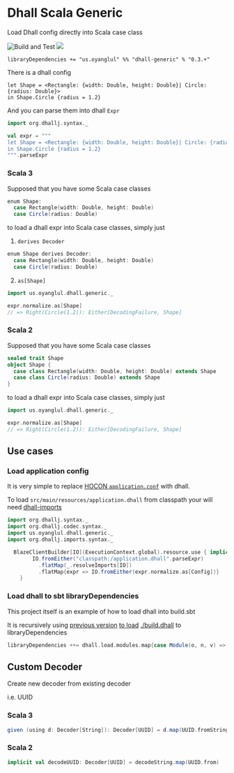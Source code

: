 # Dhall Scala Generic
Load Dhall config directly into Scala case class

![Build and Test](https://github.com/jcouyang/dhall-scala-generic/workflows/Build%20and%20Test/badge.svg)
[![](https://index.scala-lang.org/jcouyang/dhall-generic/latest.svg?v=1)](https://index.scala-lang.org/jcouyang/dhall-generic)

```
libraryDependencies += "us.oyanglul" %% "dhall-generic" % "0.3.+"
```

There is a dhall config
```dhall
let Shape = <Rectangle: {width: Double, height: Double}| Circle: {radius: Double}>
in Shape.Circle {radius = 1.2}
```

And you can parse them into dhall `Expr`
```scala
import org.dhallj.syntax._

val expr = """
let Shape = <Rectangle: {width: Double, height: Double}| Circle: {radius: Double}>
in Shape.Circle {radius = 1.2}
""".parseExpr
```
### Scala 3
Supposed that you have some Scala case classes
```scala
enum Shape:
  case Rectangle(width: Double, height: Double)
  case Circle(radius: Double)
```

to load a dhall expr into Scala case classes, simply just
1. `derives Decoder`
```scala
enum Shape derives Decoder:
  case Rectangle(width: Double, height: Double)
  case Circle(radius: Double)
```

2. `as[Shape]`
```scala
import us.oyanglul.dhall.generic._

expr.normalize.as[Shape]
// => Right(Circle(1.2)): Either[DecodingFailure, Shape]
```

### Scala 2
Supposed that you have some Scala case classes
```scala
sealed trait Shape
object Shape {
  case class Rectangle(width: Double, height: Double) extends Shape
  case class Circle(radius: Double) extends Shape
}
```

to load a dhall expr into Scala case classes, simply just

```scala
import us.oyanglul.dhall.generic._

expr.normalize.as[Shape]
// => Right(Circle(1.2)): Either[DecodingFailure, Shape]
```

## Use cases
### Load application config
It is very simple to replace [HOCON `application.conf`](https://github.com/lightbend/config) with dhall.

To load `src/main/resources/application.dhall` from classpath your will need [dhall-imports](https://github.com/travisbrown/dhallj#dhall-imports)

```scala
import org.dhallj.syntax._
import org.dhallj.codec.syntax._
import us.oyanglul.dhall.generic._
import org.dhallj.imports.syntax._

  BlazeClientBuilder[IO](ExecutionContext.global).resource.use { implicit c =>
        IO.fromEither("classpath:/application.dhall".parseExpr)
          .flatMap(_.resolveImports[IO])
          .flatMap{expr => IO.fromEither(expr.normalize.as[Config])}
    }
```

### Load dhall to sbt libraryDependencies
This project itself is an example of how to load dhall into build.sbt

It is recursively using [previous version](./project/build.sbt#L4) [to load](./project/loadDhall.scala) [./build.dhall](./build.dhall) to libraryDependencies

```scala
libraryDependencies ++= dhall.load.modules.map{case Module(o, n, v) => o %% n % v},
```

## Custom Decoder
Create new decoder from existing decoder

i.e. UUID
### Scala 3
```scala
given (using d: Decoder[String]): Decoder[UUID] = d.map(UUID.fromString)
```

### Scala 2
```scala
implicit val decodeUUID: Decoder[UUID] = decodeString.map(UUID.from)
```
